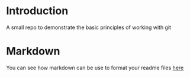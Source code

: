 # Introduction

A small repo to demonstrate the basic principles of working with git


# Markdown

You can see how markdown can be use to format your readme files [here](https://github.com/adam-p/markdown-here/wiki/Markdown-Cheatsheet)